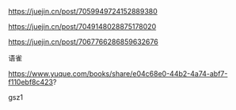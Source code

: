 https://juejin.cn/post/7059949724152889380

https://juejin.cn/post/7049148028875178020

https://juejin.cn/post/7067766286859632676

语雀

https://www.yuque.com/books/share/e04c68e0-44b2-4a74-abf7-f110ebf8c423? 

gsz1

